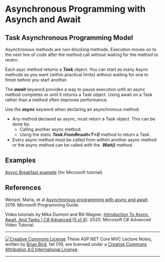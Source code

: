 # Asynchronous Programming with Asynch and Await

## Task Asynchronous Programming Model

Asynchronous methods are non-blocking methods. Execution moves on to the next line of code after the method call without waiting for the method to reutrn.

Each asyc method returns a ***Task*** object. You can start as many Async methods as you want (within practical limits) without waiting for one to finish before you start another.

The ***await*** keyword provides a way to pause execution until an async method completes or until it returns a Task object. Using await on a Task rather than a method often improves performance.

Use the ***async*** keyword when declaring an asynchronous method. 

- Any method declared as async, must return a Task object. This can be done by:
  - Calling another async method.
  - Using the static ***Task.FromResult&lt;T&gt;()*** method to return a Task.
- Every async method must be called from withiin another async method or the async method can be called with the .***Wait()*** method.

## Examples

[Async Breakfast example](https://github.com/dotnet/samples/tree/master/snippets/csharp/tour-of-async) (for Microsoft tutorial)

## References

Wenzel, Maria, et al [Asynchronous programming with async and await](https://docs.microsoft.com/en-us/dotnet/csharp/programming-guide/concepts/async/). 2019. Microsoft Programming Guide.

Video tutorials by Mika Dumont and Bill Wagner. [Introduction To Async, Await, And Tasks | C# Advanced [5 of 8]](https://channel9.msdn.com/Series/C-Advanced/Introduction-To-Async-Await-And-Tasks--C-Advanced-5-of-8?term=async%20await&lang-en=true). 2020. Microsoft C# Advanced Video Tutorial.



------

[![Creative Commons License](https://i.creativecommons.org/l/by/4.0/88x31.png)](http://creativecommons.org/licenses/by/4.0/)
These ASP.NET Core MVC Lecture Notes, written by [Brian Bird](https://birdsbits.blog), fall 019, are licensed under a [Creative Commons Attribution 4.0 International License](http://creativecommons.org/licenses/by/4.0/). 

------


